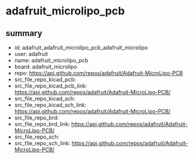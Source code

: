 # adafruit_microlipo_pcb
 
## summary 
* id: adafruit_adafruit_microlipo_pcb_adafruit_microlipo
* user: adafruit
* name: adafruit_microlipo_pcb
* board: adafruit_microlipo
* repo: https://api.github.com/repos/adafruit/Adafruit-MicroLipo-PCB
* src_file_repo_kicad_pcb: 
* src_file_repo_kicad_pcb_link: https://api.github.com/repos/adafruit/Adafruit-MicroLipo-PCB/
* src_file_repo_kicad_sch: 
* src_file_repo_kicad_sch_link: https://api.github.com/repos/adafruit/Adafruit-MicroLipo-PCB/
* src_file_repo_brd: 
* src_file_repo_brd_link: https://api.github.com/repos/adafruit/Adafruit-MicroLipo-PCB/
* src_file_repo_sch: 
* src_file_repo_sch_link: https://api.github.com/repos/adafruit/Adafruit-MicroLipo-PCB/




